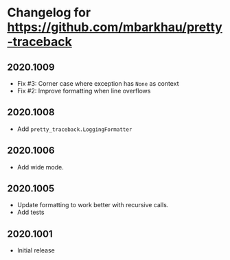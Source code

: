 # Changelog for https://github.com/mbarkhau/pretty-traceback

## 2020.1009

- Fix #3: Corner case where exception has `None` as context
- Fix #2: Improve formatting when line overflows


## 2020.1008

- Add `pretty_traceback.LoggingFormatter`


## 2020.1006

- Add wide mode.


## 2020.1005

- Update formatting to work better with recursive calls.
- Add tests


## 2020.1001

- Initial release
